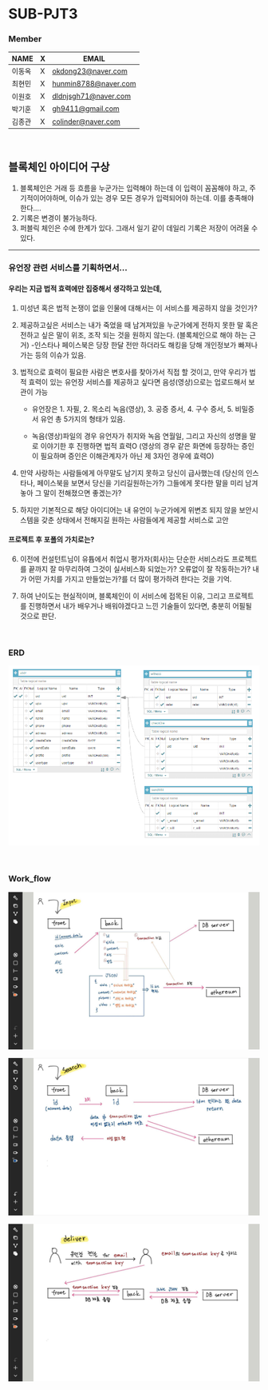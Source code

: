 # SUB-PJT3


### Member

| NAME   | X    | EMAIL                |
| ------ | ---- | -------------------- |
| 이동옥 | X    | okdong23@naver.com   |
| 최현민 | X    | hunmin8788@naver.com |
| 이원호 | X    | dldnjsgh71@naver.com |
| 박기훈 | X    | gh9411@gmail.com     |
| 김종관 | X    | colinder@naver.com   |

​      		

## 블록체인 아이디어 구상

1. 블록체인은 거래 등 흐름을 누군가는 입력해야 하는데 
    이 입력이 꼼꼼해야 하고, 주기적이어야하며, 이슈가 있는 경우 모든 경우가 입력되어야 하는데.
    이를 충족해야 한다....
2. 기록은 변경이 불가능하다.
3. 퍼블릭 체인은 수에 한계가 있다. 그래서 일기 같이 데일리 기록은 저장이 어려울 수 있다. 





----------------------------------------------------------------------------------------------------------------------------------------------------------------

### 유언장 관련 서비스를 기획하면서...

#### 우리는 지금 법적 효력에만 집중해서 생각하고 있는데,

1. 미성년 혹은 법적 논쟁이 없을 인물에 대해서는 이 서비스를 제공하지 않을 것인가?

2. 제공하고싶은 서비스는 내가 죽었을 때 남겨져있을 누군가에게 전하지 못한 말 혹은 전하고 싶은 말이 위조, 조작 되는 것을 원하지 않는다. (블록체인으로 해야 하는 근거)
   	-인스타나 페이스북은 당장 한달 전만 하더라도 해킹을 당해 개인정보가 빠져나가는 등의 이슈가 있음.

3. 법적으로 효력이 필요한 사람은 변호사를 찾아가서 직접 할 것이고, 만약 우리가 법적 효력이 있는 유언장 서비스를 제공하고 싶다면 음성(영상)으로는 업로드해서 보관이 가능

      - 유언장은 1. 자필, 2. 목소리 녹음(영상), 3. 공증 증서, 4. 구수 증서, 5. 비밀증서 유언  총 5가지의 형태가 있음.

      - 녹음(영상)파일의 경우 유언자가 취지와 녹음 연월일, 그리고 자신의 성명을 말로 이야기한 후 진행하면 법적 효력O 
        (영상의 경우 같은 화면에 등장하는 증인이 필요하며 증인은 이해관계자가 아닌 제 3자인 경우에 효력O)

4. 만약 사랑하는 사람들에게 아무말도 남기지 못하고 당신이 급사했는데 (당신의 인스타나, 페이스북을 보면서 당신을 기리길원하는가?)
         그들에게 못다한 말을 미리 남겨놓아 그 말이 전해졌으면 좋겠는가?

5. 하지만 기본적으로 해당 아이디어는 내 유언이 누군가에게 위변조 되지 않을 보안시스템을 갖춘 상태에서 전해지길 원하는 사람들에게 제공할 서비스로 고안



#### 프로젝트 후 포폴의 가치로는?

6. 이전에 컨설턴트님이 유튭에서 취업시 평가자(회사)는 단순한 서비스라도 프로젝트를 끝까지 잘 마무리하여 그것이 실서비스화 되었는가? 오류없이 잘 작동하는가?
         내가 어떤 가치를 가지고 만들었는가?를 더 많이 평가하려 한다는 것을 기억. 

7. 하여 난이도는 현실적이며, 블록체인이 이 서비스에 접목된 이유, 그리고 프로젝트를 진행하면서 내가 배우거나 배워야겠다고 느낀 기술들이 있다면,  충분히 어필될 것으로 판단.

   ​    	

### ERD

<img src="/assets/ERD.png" width="auto" alt="ERD"></img>



​		

### Work_flow

<img src="/assets/User_flow_input.jpg" width="auto"></img>

<img src="/assets/User_flow_search.jpg" width="auto"></img>

<img src="/assets/User_flow_deliver.jpg" width="auto" alt="flow2"></img>